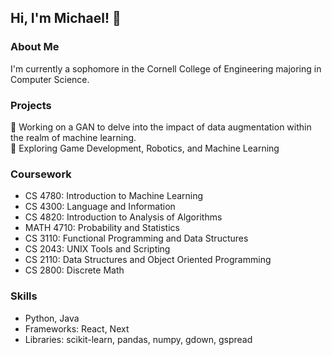 ## Hi, I'm Michael! 👋 </br>

### About Me
I'm currently a sophomore in the Cornell College of Engineering majoring in Computer Science.

### Projects
🔭 Working on a GAN to delve into the impact of data augmentation within the realm of machine learning. \
🌱 Exploring Game Development, Robotics, and Machine Learning

### Coursework
- CS 4780: Introduction to Machine Learning
- CS 4300: Language and Information
- CS 4820: Introduction to Analysis of Algorithms
- MATH 4710: Probability and Statistics
- CS 3110: Functional Programming and Data Structures
- CS 2043: UNIX Tools and Scripting
- CS 2110: Data Structures and Object Oriented Programming
- CS 2800: Discrete Math

### Skills
- Python, Java
- Frameworks: React, Next
- Libraries: scikit-learn, pandas, numpy, gdown, gspread
<!--
**michaelwu2004/michaelwu2004** is a ✨ _special_ ✨ repository because its `README.md` (this file) appears on your GitHub profile.

Here are some ideas to get you started:

- 🔭 I’m currently working on ...
- 🌱 I’m currently learning ...
- 👯 I’m looking to collaborate on ...
- 🤔 I’m looking for help with ...
- 💬 Ask me about ...
- 📫 How to reach me: ...
- 😄 Pronouns: ...
- ⚡ Fun fact: ...
-->
